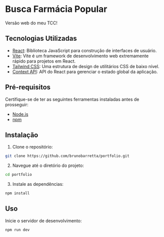 # Busca Farmácia Popular 

Versão web do meu TCC!


## Tecnologias Utilizadas

- [React](https://reactjs.org/): Biblioteca JavaScript para construção de interfaces de usuário.
- [Vite](https://vitejs.dev/): Vite é um framework de desenvolvimento web extremamente rápido para projetos em React.
- [Tailwind CSS](https://tailwindcss.com/): Uma estrutura de design de utilitários CSS de baixo nível.
- [Context API](https://reactjs.org/docs/context.html): API do React para gerenciar o estado global da aplicação.

## Pré-requisitos

Certifique-se de ter as seguintes ferramentas instaladas antes de prosseguir:

- [Node.js](https://nodejs.org/)
- [npm](https://www.npmjs.com/)

## Instalação

1. Clone o repositório:

```bash
git clone https://github.com/brunobarretta/portfolio.git
```


2. Navegue até o diretório do projeto:

```bash
cd portfolio
```

3. Instale as dependências:

```bash
npm install
```

## Uso

Inicie o servidor de desenvolvimento:

```bash
npm run dev
```

